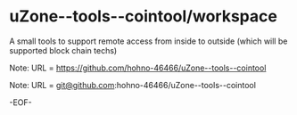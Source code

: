 # uZone--tools--cointool/workspace

A small tools to support remote access from inside to outside (which will be supported block chain techs)


Note: URL = https://github.com/hohno-46466/uZone--tools--cointool

Note: URL = git@github.com:hohno-46466/uZone--tools--cointool

-EOF-
